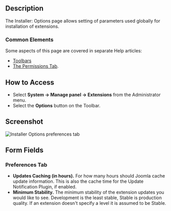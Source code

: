 <!-- Filename: Help4.x:Installer:_Options / Display title: Installer: Options -->

## Description

The Installer: Options page allows setting of parameters used globally for 
installation of extensions.

### Common Elements

Some aspects of this page are covered in separate Help
articles:

* [Toolbars](jdocmanual?article=help/common-elements/toolbars)
* [The Permissions Tab](jdocmanual?article=help/common-elements/edit-permissions).

## How to Access

- Select **System → Manage panel → Extensions** from the Administrator menu.
- Select the **Options** button on the Toolbar.

## Screenshot

![Installer Options preferences tab](../../../en/images/extensions/installer-options-preferences-tab.png)

## Form Fields

### Preferences Tab

- **Updates Caching (in hours).** For how many hours should Joomla cache
  update information. This is also the cache time for the Update
  Notification Plugin, if enabled.
- **Minimum Stability.** The minimum stability of the extension updates
  you would like to see. Development is the least stable, Stable is
  production quality. If an extension doesn't specify a level it is
  assumed to be Stable.
